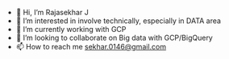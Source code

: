 - 👋 Hi, I’m Rajasekhar J
- 👀 I’m interested in involve technically, especially in DATA area
- 🌱 I’m currently working with GCP
- 💞️ I’m looking to collaborate on Big data with GCP/BigQuery
- 📫 How to reach me sekhar.0146@gmail.com 

<!---
sekhar0146/sekhar0146 is a ✨ special ✨ repository because its `README.md` (this file) appears on your GitHub profile.
You can click the Preview link to take a look at your changes.
--->
